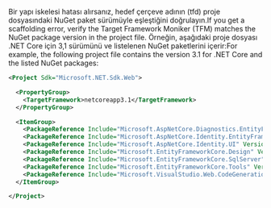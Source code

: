 <span data-ttu-id="8d7a8-101">Bir yapı iskelesi hatası alırsanız, hedef çerçeve adının (tfd) proje dosyasındaki NuGet paket sürümüyle eşleştiğini doğrulayın.</span><span class="sxs-lookup"><span data-stu-id="8d7a8-101">If you get a scaffolding error, verify the Target Framework Moniker (TFM) matches the NuGet package version in the project file.</span></span> <span data-ttu-id="8d7a8-102">Örneğin, aşağıdaki proje dosyası .NET Core için 3,1 sürümünü ve listelenen NuGet paketlerini içerir:</span><span class="sxs-lookup"><span data-stu-id="8d7a8-102">For example, the following project file contains the version 3.1 for .NET Core and the listed NuGet packages:</span></span>

```xml
<Project Sdk="Microsoft.NET.Sdk.Web">

  <PropertyGroup>
    <TargetFramework>netcoreapp3.1</TargetFramework>
  </PropertyGroup>

  <ItemGroup>
    <PackageReference Include="Microsoft.AspNetCore.Diagnostics.EntityFrameworkCore" Version="3.1.0" />
    <PackageReference Include="Microsoft.AspNetCore.Identity.EntityFrameworkCore" Version="3.1.0" />
    <PackageReference Include="Microsoft.AspNetCore.Identity.UI" Version="3.1.0" />
    <PackageReference Include="Microsoft.EntityFrameworkCore.Design" Version="3.1.0" />
    <PackageReference Include="Microsoft.EntityFrameworkCore.SqlServer" Version="3.1.0" />
    <PackageReference Include="Microsoft.EntityFrameworkCore.Tools" Version="3.1.0" />
    <PackageReference Include="Microsoft.VisualStudio.Web.CodeGeneration.Design" Version="3.1.0" />
  </ItemGroup>

</Project>
```
